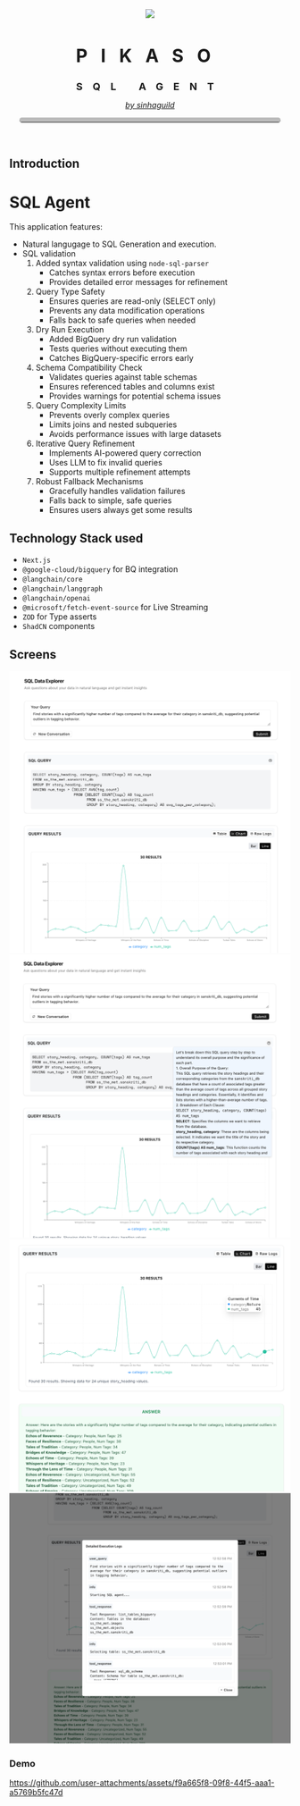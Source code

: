 <div style="padding:18px">
<p align="center">
    <img src="https://i.imgur.com/5sGXVWv.png" height="250">
    <h1 align="center" style="letter-spacing:24px;font-size:32px;">PIKASO</h1>
    <h1 align="center" style="letter-spacing:18px;font-size:18px;">SQL AGENT</h1>
</p>
  <a href="https://github.com/sinhaGuild">
    <p align="center" style="font-weight:normal;text-underline-offset:8px;font-style:italic;">by sinhaguild</p>
  </a>
    <hr style="border-top:8px solid #bbb;border-radius:5px;" />
</div>

## Introduction

# SQL Agent
This application features:
- Natural langugage to SQL Generation and execution.
- SQL validation
  1) Added syntax validation using `node-sql-parser`
      - Catches syntax errors before execution
      - Provides detailed error messages for refinement
  2) Query Type Safety
      - Ensures queries are read-only (SELECT only)
      - Prevents any data modification operations
      - Falls back to safe queries when needed
  3) Dry Run Execution
       - Added BigQuery dry run validation
       - Tests queries without executing them
       - Catches BigQuery-specific errors early
  4) Schema Compatibility Check
     - Validates queries against table schemas
     - Ensures referenced tables and columns exist
     - Provides warnings for potential schema issues
  5) Query Complexity Limits
     - Prevents overly complex queries
     - Limits joins and nested subqueries
     - Avoids performance issues with large datasets
  6) Iterative Query Refinement
     - Implements AI-powered query correction
     - Uses LLM to fix invalid queries
     - Supports multiple refinement attempts
  7) Robust Fallback Mechanisms
     - Gracefully handles validation failures
     - Falls back to simple, safe queries
     - Ensures users always get some results



## Technology Stack used
- `Next.js`
- `@google-cloud/bigquery` for BQ integration
- `@langchain/core`
- `@langchain/langgraph`
- `@langchain/openai`
- `@microsoft/fetch-event-source` for Live Streaming
- `ZOD` for Type asserts
- `ShadCN` components

## Screens

![img_1_2025-03](imgs/fb06183273174cc460653eaddeee7b2ead4633c16884fded16685653e65c64bb.png)  
![img_2_2025-03](imgs/9d773361365536c12793411d7c1f87b5fb2e455ece2ee1650edb399d2e160072.png)  
![img_3_2025-03](imgs/88d55cff31da57163b70f537303cf0711ef10c96c5b25256a047cc4487dc3633.png)  
![img_4_2025-03](imgs/10788eed4fc6e9154b1a9e5e61450138fe8a7ec6ce6fdf661e3e85fd58f0b3c9.png)  


### Demo

https://github.com/user-attachments/assets/f9a665f8-09f8-44f5-aaa1-a5769b5fc47d


